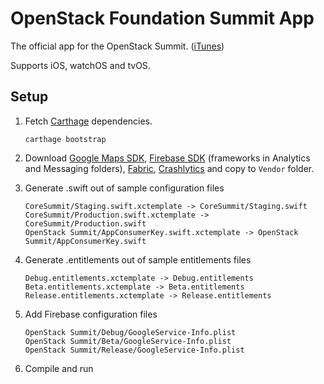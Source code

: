 # OpenStack Foundation Summit App

The official app for the OpenStack Summit. ([iTunes](https://itunes.apple.com/us/app/openstack-foundation-summit/id1071261846?mt=8))

Supports iOS, watchOS and tvOS.

## Setup

1. Fetch [Carthage](https://github.com/Carthage/Carthage) dependencies.

	```
	carthage bootstrap
	```
2. Download [Google Maps SDK](https://www.gstatic.com/cpdc/aa3052925ceeea2d-GoogleMaps-1.13.2.tar.gz), [Firebase SDK](https://dl.google.com/firebase/sdk/ios/3_11_1/Firebase-3.11.1.zip) (frameworks in Analytics and Messaging folders), [Fabric](https://kit-downloads.fabric.io/cocoapods/fabric/1.6.9/fabric.zip), [Crashlytics](https://kit-downloads.fabric.io/cocoapods/crashlytics/3.8.1/crashlytics.zip) and copy to `Vendor` folder.

3. Generate .swift out of sample configuration files

	```
	CoreSummit/Staging.swift.xctemplate -> CoreSummit/Staging.swift
	CoreSummit/Production.swift.xctemplate -> CoreSummit/Production.swift
	OpenStack Summit/AppConsumerKey.swift.xctemplate -> OpenStack Summit/AppConsumerKey.swift
	```

3. Generate .entitlements out of sample entitlements files

	```
	Debug.entitlements.xctemplate -> Debug.entitlements
	Beta.entitlements.xctemplate -> Beta.entitlements
	Release.entitlements.xctemplate -> Release.entitlements
	```

4. Add Firebase configuration files

	```
	OpenStack Summit/Debug/GoogleService-Info.plist
	OpenStack Summit/Beta/GoogleService-Info.plist
	OpenStack Summit/Release/GoogleService-Info.plist
	```

5. Compile and run
